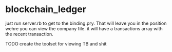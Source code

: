 # blockchain_ledger

just run server.rb to get to the binding.pry. That will leave you in the position wehre you can view the company file. it will have a transactions array with the recent transaction.

TODO
create the toolset for viewing TB and shit
